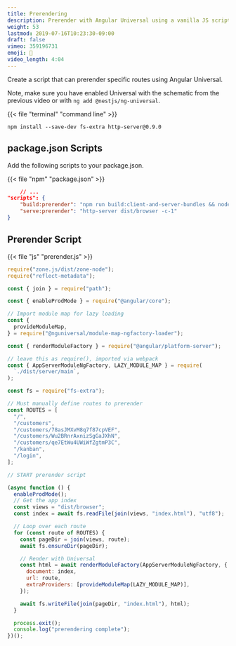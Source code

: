 ```yaml
---
title: Prerendering
description: Prerender with Angular Universal using a vanilla JS script
weight: 53
lastmod: 2019-07-16T10:23:30-09:00
draft: false
vimeo: 359196731
emoji: 📂
video_length: 4:04
---
```


Create a script that can prerender specific routes using Angular Universal.

Note, make sure you have enabled Universal with the schematic from the previous video or with `ng add @nestjs/ng-universal`.

{{< file "terminal" "command line" >}}

```text
npm install --save-dev fs-extra http-server@0.9.0
```

## package.json Scripts

Add the following scripts to your package.json.

{{< file "npm" "package.json" >}}

```json
    // ...
"scripts": {
    "build:prerender": "npm run build:client-and-server-bundles && node prerender.js",
    "serve:prerender": "http-server dist/browser -c-1"
}
```

## Prerender Script

{{< file "js" "prerender.js" >}}

```js
require("zone.js/dist/zone-node");
require("reflect-metadata");

const { join } = require("path");

const { enableProdMode } = require("@angular/core");

// Import module map for lazy loading
const {
  provideModuleMap,
} = require("@nguniversal/module-map-ngfactory-loader");

const { renderModuleFactory } = require("@angular/platform-server");

// leave this as require(), imported via webpack
const { AppServerModuleNgFactory, LAZY_MODULE_MAP } = require(
  `./dist/server/main`,
);

const fs = require("fs-extra");

// Must manually define routes to prerender
const ROUTES = [
  "/",
  "/customers",
  "/customers/78asJMXvM8q7f87cpVEF",
  "/customers/Wu2BRnrAxnizSgGaJXhN",
  "/customers/qe7EtWu4UWiWfZgtmP3C",
  "/kanban",
  "/login",
];

// START prerender script

(async function () {
  enableProdMode();
  // Get the app index
  const views = "dist/browser";
  const index = await fs.readFile(join(views, "index.html"), "utf8");

  // Loop over each route
  for (const route of ROUTES) {
    const pageDir = join(views, route);
    await fs.ensureDir(pageDir);

    // Render with Universal
    const html = await renderModuleFactory(AppServerModuleNgFactory, {
      document: index,
      url: route,
      extraProviders: [provideModuleMap(LAZY_MODULE_MAP)],
    });

    await fs.writeFile(join(pageDir, "index.html"), html);
  }

  process.exit();
  console.log("prerendering complete");
})();
```
